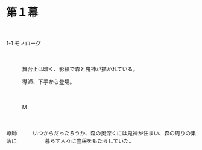 # 第１幕

　

<span class="tcy">1</span>-<span class="tcy">1</span> モノローグ

　

　　　舞台上は暗く、影絵で森と鬼神が描かれている。

　　　導師、下手から登場。

　

　　　<span class="tcy">M</span>

　

導師　　　いつからだったろうか、森の奥深くには鬼神が住まい、森の周りの集落に
　　　　　暮らす人々に豊穣をもたらしていた。

